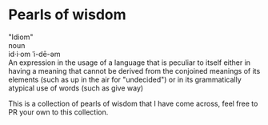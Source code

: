 # Pearls of wisdom
"Idiom"  
noun  
id·​i·​om ˈi-dē-əm  
An expression in the usage of a language that is peculiar to itself either in having a meaning that cannot be derived from the conjoined meanings of its elements (such as up in the air for "undecided") or in its grammatically atypical use of words (such as give way)  

This is a collection of pearls of wisdom that I have come across, feel free to PR your own to this collection.
